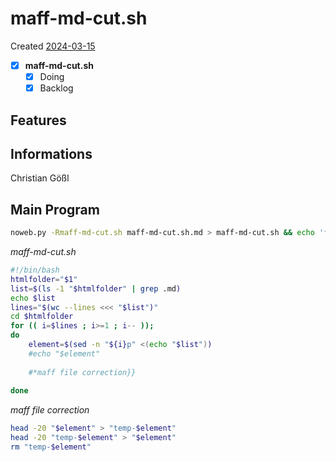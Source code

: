 # maff-md-cut.sh
Created [2024-03-15](2024-03-15)

- [X] **maff-md-cut.sh**
    - [X] Doing
    - [X] Backlog

## Features



## Informations
 Christian Gößl
## Main Program

```bash
noweb.py -Rmaff-md-cut.sh maff-md-cut.sh.md > maff-md-cut.sh && echo 'fertig' 
```


*maff-md-cut.sh*
```bash
#!/bin/bash
htmlfolder="$1"
list=$(ls -1 "$htmlfolder" | grep .md)
echo $list
lines="$(wc --lines <<< "$list")"
cd $htmlfolder
for (( i=$lines ; i>=1 ; i-- ));
do
	element=$(sed -n "${i}p" <(echo "$list"))
	#echo "$element"
	
    #*maff file correction}}
    
done
```

*maff file correction*
```bash
head -20 "$element" > "temp-$element"
head -20 "temp-$element" > "$element"
rm "temp-$element"
```